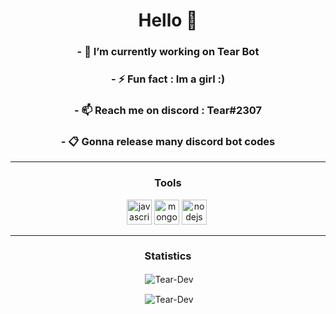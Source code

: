 <h1 align="center">Hello 👋</h1>

<h3 align="center">- 🔭 I’m currently working on <b>Tear Bot</b></h3>
<h3 align="center">- ⚡ Fun fact : Im a girl :)
<h3 align="center">- 📫 Reach me on discord : Tear#2307</h3>
<h3 align="center">- 📋 Gonna release many discord bot codes</h3>

<hr>
<h3 align="center">Tools</h3>
<p align="center"><img src="https://devicons.github.io/devicon/devicon.git/icons/javascript/javascript-original.svg" alt="javascript" width="40" height="40"/> <img src="https://devicons.github.io/devicon/devicon.git/icons/mongodb/mongodb-original-wordmark.svg" alt="mongodb" width="40" height="40"/> <img src="https://devicons.github.io/devicon/devicon.git/icons/nodejs/nodejs-original-wordmark.svg" alt="nodejs" width="40" height="40"/> <img>
<hr>

<h3 align="center">Statistics</h3>
<p align="center">&nbsp;<img align="center" src="https://github-readme-stats.vercel.app/api?username=Tear-Dev&show_icons=true&theme=dracula" alt="Tear-Dev" /></p>
<p align="center">&nbsp;<img align="center" src="https://github-readme-stats.vercel.app/api/top-langs?username=Tear-Dev&show_icons=true&theme=dracula&layout=compact" alt="Tear-Dev" 
/></p>
